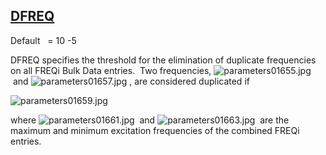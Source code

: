 ## [DFREQ](https://help.hexagonmi.com/bundle/MSC_Nastran_2022.4/page/Nastran_Combined_Book/qrg/parameters/TOC.DFREQ.xhtml)

Default    = 10 -5

DFREQ specifies the threshold for the elimination of duplicate frequencies on all FREQi Bulk Data entries.  Two frequencies,  ![parameters01655.jpg](https://help-be.hexagonmi.com/bundle/MSC_Nastran_2022.4/page/Nastran_Combined_Book/qrg/parameters/../../../assets/parameters01655.jpg?_LANG=enus)  and  ![parameters01657.jpg](https://help-be.hexagonmi.com/bundle/MSC_Nastran_2022.4/page/Nastran_Combined_Book/qrg/parameters/../../../assets/parameters01657.jpg?_LANG=enus) , are considered duplicated if

![parameters01659.jpg](https://help-be.hexagonmi.com/bundle/MSC_Nastran_2022.4/page/Nastran_Combined_Book/qrg/parameters/../../../assets/parameters01659.jpg?_LANG=enus)  

where  ![parameters01661.jpg](https://help-be.hexagonmi.com/bundle/MSC_Nastran_2022.4/page/Nastran_Combined_Book/qrg/parameters/../../../assets/parameters01661.jpg?_LANG=enus)  and  ![parameters01663.jpg](https://help-be.hexagonmi.com/bundle/MSC_Nastran_2022.4/page/Nastran_Combined_Book/qrg/parameters/../../../assets/parameters01663.jpg?_LANG=enus)  are the maximum and minimum excitation frequencies of the combined FREQi entries.

